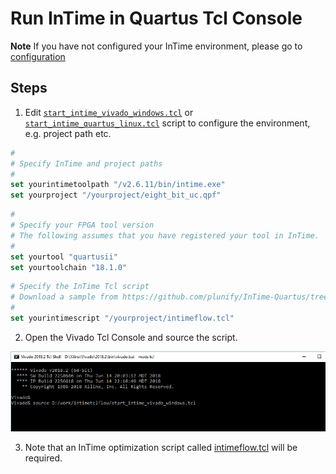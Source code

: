 # Run InTime in Quartus Tcl Console

**Note** If you have not configured your InTime environment, please go to [configuration](../intime/configuration/)

## Steps
1. Edit [`start_intime_vivado_windows.tcl`](start_intime_quartus_windows.tcl) or [`start_intime_quartus_linux.tcl`](start_intime_quartus_linux.tcl) script to configure the environment, e.g. project path etc. 

```Tcl
#
# Specify InTime and project paths
#
set yourintimetoolpath "/v2.6.11/bin/intime.exe"
set yourproject "/yourproject/eight_bit_uc.qpf"
```

```Tcl
#
# Specify your FPGA tool version
# The following assumes that you have registered your tool in InTime.
#
set yourtool "quartusii"
set yourtoolchain "18.1.0"
```

```Tcl
# Specify the InTime Tcl script 
# Download a sample from https://github.com/plunify/InTime-Quartus/tree/master/scripts/intime
#
set yourintimescript "/yourproject/intimeflow.tcl"
```

2. Open the Vivado Tcl Console and source the script.

![alt text](https://github.com/plunify/InTime/blob/master/images/VivadoTclConsole_windows.png "Quatus Tcl Console - Windows") 

3. Note that an InTime optimization script called [intimeflow.tcl](../intime/intimeflow.tcl) will be required. 
